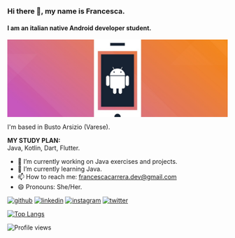### Hi there 👋, my name is Francesca.
#### I am an italian native Android developer student.
<img align="center" src="https://github.com/Francesca-Carrera/Francesca-Carrera/blob/main/bannerGithub2.png" width=600px; />

I'm based in Busto Arsizio (Varese).
<br>

**MY STUDY PLAN:** <br>
Java, Kotlin, Dart, Flutter. <br>

- 🔭 I’m currently working on Java exercises and projects. 
- 🌱 I’m currently learning Java.
- 📫 How to reach me: francescacarrera.dev@gmail.com 
- 😄 Pronouns: She/Her.

[<img src='https://cdn.jsdelivr.net/npm/simple-icons@3.0.1/icons/github.svg' alt='github' height='40'>](https://github.com/Francesca-Carrera)  [<img src='https://cdn.jsdelivr.net/npm/simple-icons@3.0.1/icons/linkedin.svg' alt='linkedin' height='40'>](https://www.linkedin.com/in/francesca-c13051988/)  [<img src='https://cdn.jsdelivr.net/npm/simple-icons@3.0.1/icons/instagram.svg' alt='instagram' height='40'>](https://www.instagram.com/frens_hyena/)  [<img src='https://cdn.jsdelivr.net/npm/simple-icons@3.0.1/icons/twitter.svg' alt='twitter' height='40'>](https://twitter.com/FrensHyena)  

[![Top Langs](https://github-readme-stats.vercel.app/api/top-langs/?username=Francesca-Carrera)](https://github.com/anuraghazra/github-readme-stats)

![Profile views](https://gpvc.arturio.dev/Francesca-Carrera)  
